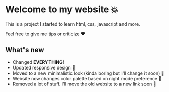# Welcome to my website 💥

This is a project I started to learn html, css, javascript and more.

Feel free to give me tips or criticize ❤

## What's new
* Changed **EVERYTHING!**
* Updated responsive design 📱
* Moved to a new minimalistic look (kinda boring but I'll change it soon) 🎨
* Website now changes color palette based on night mode preference 🌙
* Removed a lot of stuff. I'll move the old website to a new link soon 🎈
